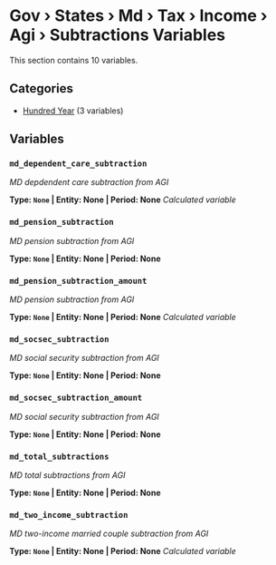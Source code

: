 # Gov › States › Md › Tax › Income › Agi › Subtractions Variables

This section contains 10 variables.

## Categories

- [Hundred Year](hundred_year/index.md) (3 variables)

## Variables

### `md_dependent_care_subtraction`
*MD depdendent care subtraction from AGI*

**Type: `None` | Entity: None | Period: None**
*Calculated variable*

### `md_pension_subtraction`
*MD pension subtraction from AGI*

**Type: `None` | Entity: None | Period: None**

### `md_pension_subtraction_amount`
*MD pension subtraction from AGI*

**Type: `None` | Entity: None | Period: None**
*Calculated variable*

### `md_socsec_subtraction`
*MD social security subtraction from AGI*

**Type: `None` | Entity: None | Period: None**

### `md_socsec_subtraction_amount`
*MD social security subtraction from AGI*

**Type: `None` | Entity: None | Period: None**

### `md_total_subtractions`
*MD total subtractions from AGI*

**Type: `None` | Entity: None | Period: None**

### `md_two_income_subtraction`
*MD two-income married couple subtraction from AGI*

**Type: `None` | Entity: None | Period: None**
*Calculated variable*
